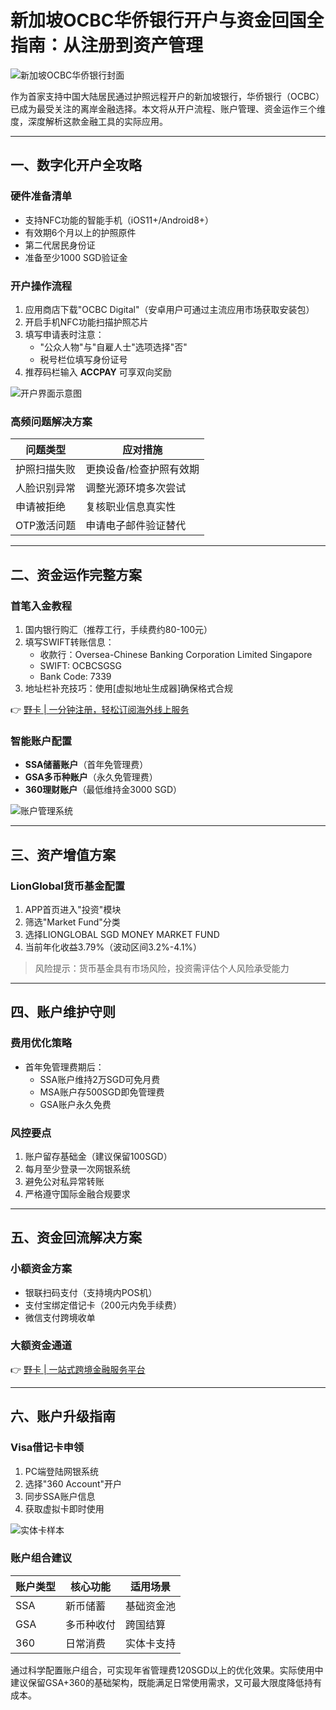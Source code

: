 # 新加坡OCBC华侨银行开户与资金回国全指南：从注册到资产管理

![新加坡OCBC华侨银行封面](https://bbtdd.com/wp-content/uploads/img/96715714121480.webp)

作为首家支持中国大陆居民通过护照远程开户的新加坡银行，华侨银行（OCBC）已成为最受关注的离岸金融选择。本文将从开户流程、账户管理、资金运作三个维度，深度解析这款金融工具的实际应用。

---

## 一、数字化开户全攻略
### 硬件准备清单
- 支持NFC功能的智能手机（iOS11+/Android8+）
- 有效期6个月以上的护照原件
- 第二代居民身份证
- 准备至少1000 SGD验证金

### 开户操作流程
1. 应用商店下载"OCBC Digital"（安卓用户可通过主流应用市场获取安装包）
2. 开启手机NFC功能扫描护照芯片
3. 填写申请表时注意：
   - "公众人物"与"自雇人士"选项选择"否"
   - 税号栏位填写身份证号
4. 推荐码栏输入 **ACCPAY** 可享双向奖励

![开户界面示意图](https://bbtdd.com/wp-content/uploads/img/59383335683370.webp)

### 高频问题解决方案
| 问题类型 | 应对措施 |
|---------|----------|
| 护照扫描失败 | 更换设备/检查护照有效期 |
| 人脸识别异常 | 调整光源环境多次尝试 |
| 申请被拒绝 | 复核职业信息真实性 |
| OTP激活问题 | 申请电子邮件验证替代 |

---

## 二、资金运作完整方案
### 首笔入金教程
1. 国内银行购汇（推荐工行，手续费约80-100元）
2. 填写SWIFT转账信息：
   - 收款行：Oversea-Chinese Banking Corporation Limited Singapore
   - SWIFT: OCBCSGSG
   - Bank Code: 7339
3. 地址栏补充技巧：使用[虚拟地址生成器]确保格式合规

👉 [野卡 | 一分钟注册，轻松订阅海外线上服务](https://bbtdd.com/yeka)

### 智能账户配置
- **SSA储蓄账户**（首年免管理费）
- **GSA多币种账户**（永久免管理费）
- **360理财账户**（最低维持金3000 SGD）

![账户管理系统](https://bbtdd.com/wp-content/uploads/img/710964450473616.webp)

---

## 三、资产增值方案
### LionGlobal货币基金配置
1. APP首页进入"投资"模块
2. 筛选"Market Fund"分类
3. 选择LIONGLOBAL SGD MONEY MARKET FUND
4. 当前年化收益3.79%（波动区间3.2%-4.1%）

> 风险提示：货币基金具有市场风险，投资需评估个人风险承受能力

---

## 四、账户维护守则
### 费用优化策略
- 首年免管理费期后：
  - SSA账户维持2万SGD可免月费
  - MSA账户存500SGD即免管理费
  - GSA账户永久免费

### 风控要点
1. 账户留存基础金（建议保留100SGD）
2. 每月至少登录一次网银系统
3. 避免公对私异常转账
4. 严格遵守国际金融合规要求

---

## 五、资金回流解决方案
### 小额资金方案
- 银联扫码支付（支持境内POS机）
- 支付宝绑定借记卡（200元内免手续费）
- 微信支付跨境收单

### 大额资金通道
👉 [野卡 | 一站式跨境金融服务平台](https://bbtdd.com/yeka)

---

## 六、账户升级指南
### Visa借记卡申领
1. PC端登陆网银系统
2. 选择"360 Account"开户
3. 同步SSA账户信息
4. 获取虚拟卡即时使用

![实体卡样本](https://bbtdd.com/wp-content/uploads/img/6245998564314353.webp)

### 账户组合建议
| 账户类型 | 核心功能 | 适用场景 |
|---------|---------|----------|
| SSA | 新币储蓄 | 基础资金池 |
| GSA | 多币种收付 | 跨国结算 |
| 360 | 日常消费 | 实体卡支持 |

通过科学配置账户组合，可实现年省管理费120SGD以上的优化效果。实际使用中建议保留GSA+360的基础架构，既能满足日常使用需求，又可最大限度降低持有成本。